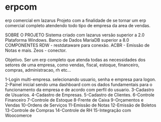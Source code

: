 # erpcom
erp comercial em lazarus
Projeto com a finalidade de se tornar um erp comercial completo atendendo todo tipo de empresa da area de vendas.

SOBRE O PROJETO
Sistema criado com lazarus versão superior a 2.0
Plataforma Windows.
Banco de Dados MariaDB superior a 8.0
COMPONENTES
RDW - restdataware para conexão.
ACBR - Emissão de Notas e mais.
Zeos - conector.

Objetivo.
Ser um erp completo que atenda todas as necessidades dos setores de uma empresa, como vendas, fiscal, estoque, financeiro, compras, administracao, rh etc...

1-Login multi-empresa. selecionando usuario, senha e empresa para logon.
2-Painel inicial sendo uma dashboard com os dados fundamentais para o funcionamento da empresa e de acordo com perfil do usuario.
3-Cadastro de Usuarios.
4-Cadastro de Empresas.
5-Cadastro de Clientes.
6-Controle Financeiro
7-Controle de Estoque
8-Frente de Caixa
9-Orçamentos e Vendas
10-Ordens de Serviços
11-Emissão de Notas
12-Emissão de Boletos
13-Controle de Compras
14-Controle de RH
15-Integração com Woocomerce
